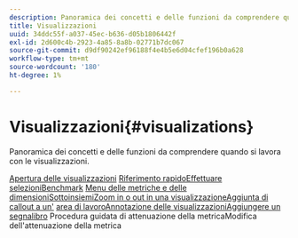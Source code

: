 ```yaml
---
description: Panoramica dei concetti e delle funzioni da comprendere quando si lavora con le visualizzazioni.
title: Visualizzazioni
uuid: 34ddc55f-a037-45ec-b636-d05b1806442f
exl-id: 2d600c4b-2923-4a85-8a8b-02771b7dc067
source-git-commit: d9df90242ef96188f4e4b5e6d04cfef196b0a628
workflow-type: tm+mt
source-wordcount: '180'
ht-degree: 1%

---
```


# Visualizzazioni{#visualizations}

Panoramica dei concetti e delle funzioni da comprendere quando si lavora con le visualizzazioni.

[Apertura delle ](https://docs.adobe.com/content/help/en/data-workbench/using/client/visualizations/c-open-vis.html)
[visualizzazioni](https://docs.adobe.com/content/help/en/data-workbench/using/client/visualizations/c-qk-ref.html)
[Riferimento rapidoEffettuare ](https://docs.adobe.com/content/help/en/data-workbench/using/client/visualizations/make-selections/c-sel-vis.html)
[](https://docs.adobe.com/content/help/en/data-workbench/using/client/visualizations/c-ustd-benchmks.html)
[selezioniBenchmark](https://docs.adobe.com/content/help/en/data-workbench/using/client/visualizations/c-met-dim-menus.html)
[](https://docs.adobe.com/content/help/en/data-workbench/using/client/visualizations/subsets/c-wk-subsets.html)
[Menu delle metriche e delle dimensioniSottoinsiemiZoom in o out in una ](https://docs.adobe.com/content/help/en/data-workbench/using/client/visualizations/c-zoom-vis.html)
[visualizzazioneAggiunta di callout a un&#39;](https://docs.adobe.com/content/help/en/data-workbench/using/client/visualizations/c-call-wkspc.html)
[area di lavoroAnnotazione delle ](https://docs.adobe.com/content/help/en/data-workbench/using/client/visualizations/c-present-layer.html)
[visualizzazioniAggiungere un ](https://docs.adobe.com/content/help/en/data-workbench/using/client/visualizations/c-bookmark-about.html)
[segnalibro](https://docs.adobe.com/content/help/en/data-workbench/using/client/visualizations/dwb-create-metricdim.html)
Procedura guidata di attenuazione della metricaModifica dell&#39;attenuazione della metrica
